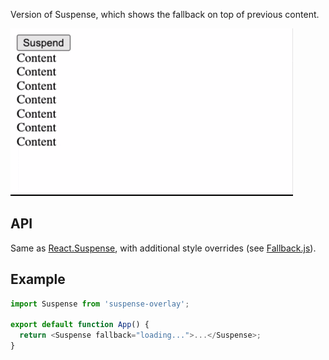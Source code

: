 Version of Suspense, which shows the fallback on top of previous content.

![demo](demo.gif 'Demo')

## API

Same as [React.Suspense](https://reactjs.org/docs/react-api.html#reactsuspense), with additional style overrides (see [Fallback.js](src/Fallback.js)).

## Example

```js
import Suspense from 'suspense-overlay';

export default function App() {
  return <Suspense fallback="loading...">...</Suspense>;
}
```
